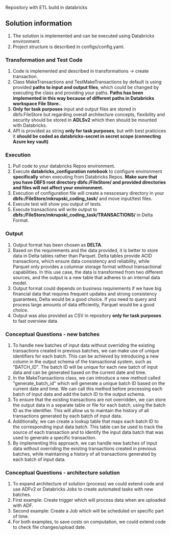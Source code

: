 Repository with ETL build in databricks

## Solution information
1. The solution is implemented and can be executed using Databricks environment.
2. Project structure is described in configs/config.yaml.

### Transformation and Test Code 
1. Code is implemented and described in transformations -> create transaction.
2. Class MakeTransactions and TestMakeTransactions by default is using provided **paths to input and output files**, which could be changed by executing the class and providing your paths. **Paths has been implemented in this way because of different paths in Databricks workspace File Store.**.
3. **Only for task purposes** input and output files are stored in dbfs:FileStore but regarding overall architecture concepts, flexibility and security should be stored in **ADLSv2** which then should be mounted with Databricks.
4. API is provided as string **only for task purposes**, but with best praticices it **should be coded as databricks-secret in secret scope (connecting Azure key vault)**

### Execution 
1. Pull code to your databricks Repos environment. 
2. Execute **databricks_configuration notebook** to configure environment **specifically** when executing from Databricks Repos. **Make sure that you have DBFS root directory dbfs:/FileStore/ and provided directories and files will not affect your environment.**
3. Execution of configuration file will create a nesscesary directory in your **dbfs:/FileStore/mkrupski_coding_task/** and move input/test files.
4. Execute test will show you output of tests.
5. Execute transactions will write output to **dbfs:/FileStore/mkrupski_coding_task/TRANSACTIONS/** in Delta Format.

### Output
1. Output format has been chosen as **DELTA**.
2. Based on the requirements and the data provided, it is better to store data in Delta tables rather than Parquet. Delta tables provide ACID transactions, which ensure data consistency and reliability, while Parquet only provides a columnar storage format without transactional capabilities. In this use case, the data is transformed from two different sources, and the output is a new table that adheres to an internal data model.
3. Output format could depends on business requirements if we have big financial data that requires frequent updates and strong consistency guarantees, Delta would be a good choice. If you need to query and process large amounts of data efficiently, Parquet would be a good choice.
4. Output was also provided as CSV in repository **only for task purposes** to fast overview data.

### Conceptual Questions - new batches
1. To handle new batches of input data without overriding the existing transactions created in previous batches, we can make use of unique identifiers for each batch. This can be achieved by introducing a new column in the output schema of the transactional system, such as "BATCH_ID". The batch ID will be unique for each new batch of input data and can be generated based on the current date and time.
2. In the MakeTransactions class, we can introduce a new method called "generate_batch_id" which will generate a unique batch ID based on the current date and time. We can call this method before processing each batch of input data and add the batch ID to the output schema.
3. To ensure that the existing transactions are not overridden, we can store the output data in a separate table or file for each batch, using the batch ID as the identifier. This will allow us to maintain the history of all transactions generated by each batch of input data.
4. Additionally, we can create a lookup table that maps each batch ID to the corresponding input data batch. This table can be used to track the source of each transaction and to identify the input data batch that was used to generate a specific transaction.
5. By implementing this approach, we can handle new batches of input data without overriding the existing transactions created in previous batches, while maintaining a history of all transactions generated by each batch of input data.

### Conceptual Questions - architecture solution
1. To expand architecture of solution (process) we could extend code and use ADFv2 or Databricks Jobs to create automated tasks with new batches. 
2. First example: Create trigger which will process data when are uploaded with ADF.
3. Second example: Create a Job which will be scheduled on specific part of time.
4. For both examples, to save costs on computation, we could extend code to check file changes/upload date.
